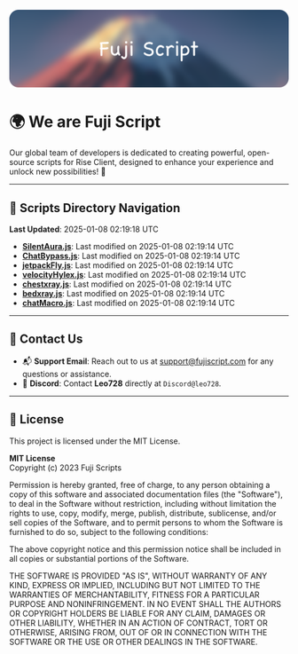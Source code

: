 ![Banner](.github/b.webp)

# 🌍 **We are Fuji Script**

Our global team of developers is dedicated to creating powerful, open-source scripts for Rise Client, designed to enhance your experience and unlock new possibilities! 🌟

---
<!-- SCRIPTS_NAVIGATION_START -->
## 📂 **Scripts Directory Navigation**

**Last Updated**: 2025-01-08 02:19:18 UTC

- **[SilentAura.js](scripts/SilentAura.js)**: Last modified on 2025-01-08 02:19:14 UTC
- **[ChatBypass.js](scripts/ChatBypass.js)**: Last modified on 2025-01-08 02:19:14 UTC
- **[jetpackFly.js](scripts/jetpackFly.js)**: Last modified on 2025-01-08 02:19:14 UTC
- **[velocityHylex.js](scripts/velocityHylex.js)**: Last modified on 2025-01-08 02:19:14 UTC
- **[chestxray.js](scripts/chestxray.js)**: Last modified on 2025-01-08 02:19:14 UTC
- **[bedxray.js](scripts/bedxray.js)**: Last modified on 2025-01-08 02:19:14 UTC
- **[chatMacro.js](scripts/chatMacro.js)**: Last modified on 2025-01-08 02:19:14 UTC

<!-- SCRIPTS_NAVIGATION_END -->

---

## 💬 **Contact Us**  
- 📬 **Support Email**: Reach out to us at [support@fujiscript.com](mailto:support@fujiscript.com) for any questions or assistance.  
- 💬 **Discord**: Contact **Leo728** directly at `Discord@leo728`.

---

## 📜 **License**

This project is licensed under the MIT License.  

**MIT License**  
Copyright (c) 2023 Fuji Scripts  

Permission is hereby granted, free of charge, to any person obtaining a copy of this software and associated documentation files (the "Software"), to deal in the Software without restriction, including without limitation the rights to use, copy, modify, merge, publish, distribute, sublicense, and/or sell copies of the Software, and to permit persons to whom the Software is furnished to do so, subject to the following conditions:  

The above copyright notice and this permission notice shall be included in all copies or substantial portions of the Software.  

THE SOFTWARE IS PROVIDED "AS IS", WITHOUT WARRANTY OF ANY KIND, EXPRESS OR IMPLIED, INCLUDING BUT NOT LIMITED TO THE WARRANTIES OF MERCHANTABILITY, FITNESS FOR A PARTICULAR PURPOSE AND NONINFRINGEMENT. IN NO EVENT SHALL THE AUTHORS OR COPYRIGHT HOLDERS BE LIABLE FOR ANY CLAIM, DAMAGES OR OTHER LIABILITY, WHETHER IN AN ACTION OF CONTRACT, TORT OR OTHERWISE, ARISING FROM, OUT OF OR IN CONNECTION WITH THE SOFTWARE OR THE USE OR OTHER DEALINGS IN THE SOFTWARE.  

